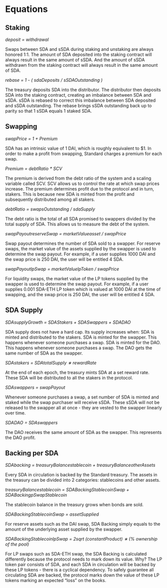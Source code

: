 # Equations

## Staking&#x20;

_deposit = withdrawal_&#x20;

Swaps between SDA and sSDA during staking and unstaking are always honored 1:1. The amount of SDA deposited into the staking contract will always result in the same amount of sSDA. And the amount of sSDA withdrawn from the staking contract will always result in the same amount of SDA.&#x20;

_rebase = 1 - ( sdaDeposits / sSDAOutstanding )_&#x20;

The treasury deposits SDA into the distributor. The distributor then deposits SDA into the staking contract, creating an imbalance between SDA and sSDA. sSDA is rebased to correct this imbalance between SDA deposited and sSDA outstanding. The rebase brings sSDA outstanding back up to parity so that 1 sSDA equals 1 staked SDA.&#x20;

## Swapping&#x20;

_swapPrice = 1 + Premium_&#x20;

SDA has an intrinsic value of 1 DAI, which is roughly equivalent to $1. In order to make a profit from swapping, Standard charges a premium for each swap.&#x20;

_Premium = debtRatio \* SCV_&#x20;

The premium is derived from the debt ratio of the system and a scaling variable called SCV. SCV allows us to control the rate at which swap prices increase. The premium determines profit due to the protocol and in turn, stakers. This is because new SDA is minted from the profit and subsequently distributed among all stakers.&#x20;

_debtRatio = swapsOutstanding / sdaSupply_&#x20;

The debt ratio is the total of all SDA promised to swappers divided by the total supply of SDA. This allows us to measure the debt of the system.&#x20;

_swapPayoutreserveSwap = marketValueasset / swapPrice_&#x20;

Swap payout determines the number of SDA sold to a swapper. For reserve swaps, the market value of the assets supplied by the swapper is used to determine the swap payout. For example, if a user supplies 1000 DAI and the swap price is 250 DAI, the user will be entitled 4 SDA.&#x20;

_swapPayoutlpSwap = marketValuelpToken / swapPrice_&#x20;

For liquidity swaps, the market value of the LP tokens supplied by the swapper is used to determine the swap payout. For example, if a user supplies 0.001 SDA-ETH LP token which is valued at 1000 DAI at the time of swapping, and the swap price is 250 DAI, the user will be entitled 4 SDA.&#x20;

## SDA Supply&#x20;

_SDAsupplyGrowth = SDAStakers + SDASwappers + SDADAO ​_&#x20;

SDA supply does not have a hard cap. Its supply increases when: SDA is minted and distributed to the stakers. SDA is minted for the swapper. This happens whenever someone purchases a swap. SDA is minted for the DAO. This happens whenever someone purchases a swap. The DAO gets the same number of SDA as the swapper.&#x20;

_SDAstakers = SDAtotalSupply ∗ rewardRate_&#x20;

At the end of each epoch, the treasury mints SDA at a set reward rate. These SDA will be distributed to all the stakers in the protocol.

_SDAswappers = swapPayout_

Whenever someone purchases a swap, a set number of SDA is minted and staked while the swap purchaser will receive sSDA. These sSDA will not be released to the swapper all at once - they are vested to the swapper linearly over time.&#x20;

_SDADAO = SDAswappers ​_&#x20;

The DAO receives the same amount of SDA as the swapper. This represents the DAO profit.&#x20;

## Backing per SDA&#x20;

_SDAbacking = treasuryBalancestablecoin + treasuryBalanceotherAssets ​_&#x20;

Every SDA in circulation is backed by the Standard treasury. The assets in the treasury can be divided into 2 categories: stablecoins and other assets.&#x20;

_treasuryBalancestablecoin = SDABackingStablecoinSwap + SDABackingpSwapStablecoin ​_&#x20;

The stablecoin balance in the treasury grows when bonds are sold.&#x20;

_SDABackingStablecoinSwap = assetSupplied_&#x20;

For reserve assets such as the DAI swap, SDA Backing simply equals to the amount of the underlying asset supplied by the swapper.

_SDABackingStablecoinlpSwap = 2sqrt (constantProduct) ∗ (% ownership of the pool)_

For LP swaps such as SDA-ETH swap, the SDA Backing is calculated differently because the protocol needs to mark down its value. Why? The LP token pair consists of SDA, and each SDA in circulation will be backed by these LP tokens - there is a cyclical dependency. To safely guarantee all circulating SDA are backed, the protocol marks down the value of these LP tokens marking an expected “loss” on the books.
